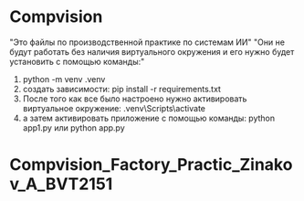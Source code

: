 # Compvision

"Это файлы по производственной практике по системам ИИ"
"Они не будут работать без наличия виртуального окружения и его нужно будет установить с помощью команды:"

1. python -m venv .venv
2. создать зависимости:
pip install -r requirements.txt
3. После того как все было настроено нужно активировать виртуальное окружение: .venv\Scripts\activate
4. а затем активировать приложение с помощью команды: python app1.py  или python app.py 
# Compvision_Factory_Practic_Zinakov_A_BVT2151
